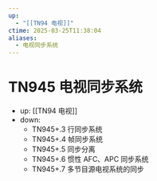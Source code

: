 ```yaml
---
up:
  - "[[TN94 电视]]"
ctime: 2025-03-25T11:38:04
aliases:
  - 电视同步系统
---
```


# TN945 电视同步系统

- up: [[TN94 电视]]
- down:	
	- TN945+.3 行同步系统
	- TN945+.4 帧同步系统
	- TN945+.5 同步分离
	- TN945+.6 惯性 AFC、APC 同步系统
	- TN945+.7 多节目源电视系统的同步
	
